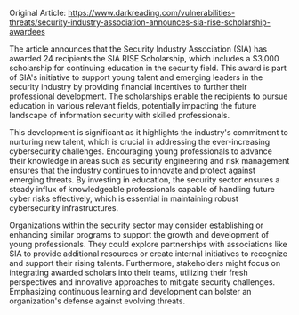 Original Article: https://www.darkreading.com/vulnerabilities-threats/security-industry-association-announces-sia-rise-scholarship-awardees

The article announces that the Security Industry Association (SIA) has awarded 24 recipients the SIA RISE Scholarship, which includes a $3,000 scholarship for continuing education in the security field. This award is part of SIA's initiative to support young talent and emerging leaders in the security industry by providing financial incentives to further their professional development. The scholarships enable the recipients to pursue education in various relevant fields, potentially impacting the future landscape of information security with skilled professionals.

This development is significant as it highlights the industry's commitment to nurturing new talent, which is crucial in addressing the ever-increasing cybersecurity challenges. Encouraging young professionals to advance their knowledge in areas such as security engineering and risk management ensures that the industry continues to innovate and protect against emerging threats. By investing in education, the security sector ensures a steady influx of knowledgeable professionals capable of handling future cyber risks effectively, which is essential in maintaining robust cybersecurity infrastructures.

Organizations within the security sector may consider establishing or enhancing similar programs to support the growth and development of young professionals. They could explore partnerships with associations like SIA to provide additional resources or create internal initiatives to recognize and support their rising talents. Furthermore, stakeholders might focus on integrating awarded scholars into their teams, utilizing their fresh perspectives and innovative approaches to mitigate security challenges. Emphasizing continuous learning and development can bolster an organization's defense against evolving threats.
